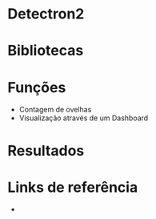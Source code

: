 # Detectron2

# Bibliotecas
  
# Funções
  - Contagem de ovelhas
  - Visualização através de um Dashboard

# Resultados


# Links de referência
  - 
